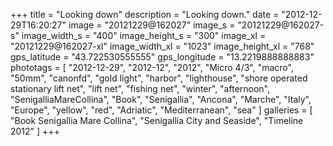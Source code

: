 +++
title = "Looking down"
description = "Looking down."
date = "2012-12-29T16:20:27"
image = "20121229@162027"
image_s = "20121229@162027-s"
image_width_s = "400"
image_height_s = "300"
image_xl = "20121229@162027-xl"
image_width_xl = "1023"
image_height_xl = "768"
gps_latitude = "43.722530555555"
gps_longitude = "13.2219888888883"
phototags = [ "2012-12-29", "2012-12", "2012", "Micro 4/3", "macro", "50mm", "canonfd", "gold light", "harbor", "lighthouse", "shore operated stationary lift net", "lift net", "fishing net", "winter", "afternoon", "SenigalliaMareCollina", "Book", "Senigallia", "Ancona", "Marche", "Italy", "Europe", "yellow", "red", "Adriatic", "Mediterranean", "sea" ]
galleries = [ "Book Senigallia Mare Collina", "Senigallia City and Seaside", "Timeline 2012" ]
+++
